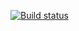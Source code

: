 [![Build status](https://ci.appveyor.com/api/projects/status/ycs2hxbg50x1bhhy?svg=true)](https://ci.appveyor.com/project/FrustratTr/hommmeworkqa3)
